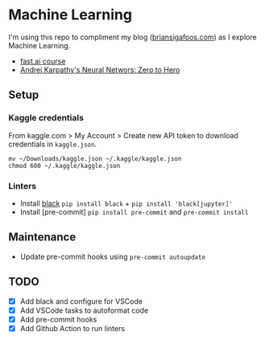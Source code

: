 # Machine Learning

I'm using this repo to compliment my blog ([briansigafoos.com](https://briansigafoos.com/)) as I explore Machine Learning.

- [fast.ai course](https://course.fast.ai/)
- [Andrej Karpathy's Neural Networs: Zero to Hero](https://www.youtube.com/playlist?list=PLAqhIrjkxbuWI23v9cThsA9GvCAUhRvKZ)

## Setup

### Kaggle credentials

From kaggle.com > My Account > Create new API token to download credentials in `kaggle.json`.

```shell
mv ~/Downloads/kaggle.json ~/.kaggle/kaggle.json
chmod 600 ~/.kaggle/kaggle.json
```

### Linters

- Install [black](https://github.com/psf/black) `pip install black` + `pip install 'black[jupyter]'`
- Install [pre-commit] `pip install pre-commit` and `pre-commit install`

## Maintenance

- Update pre-commit hooks using `pre-commit autoupdate`

## TODO

- [x] Add black and configure for VSCode
- [x] Add VSCode tasks to autoformat code
- [x] Add pre-commit hooks
- [x] Add Github Action to run linters
